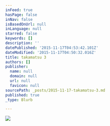 ```yaml
---
inFeed: true
hasPage: false
inNav: false
isBasedOnUrl: null
inLanguage: null
starred: false
keywords: []
description: ''
datePublished: '2015-11-17T04:53:42.101Z'
dateModified: '2015-11-17T04:50:32.016Z'
title: takamatsu 3
authors: []
publisher:
  name: null
  domain: null
  url: null
  favicon: null
sourcePath: _posts/2015-11-17-takamatsu-3.md
published: true
_type: Blurb

---
```

![](https://the-grid-user-content.s3-us-west-2.amazonaws.com/2938c9bc-c400-41be-89df-ddfa0f63c869.jpg)